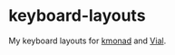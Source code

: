# keyboard-layouts
My keyboard layouts for [kmonad](https://github.com/kmonad/kmonad) and [Vial](https://github.com/vial-kb).

